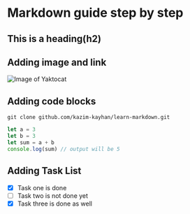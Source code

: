 # Markdown guide step by step

## This is a heading(h2)

## Adding image and link
![Image of Yaktocat](https://octodex.github.com/images/yaktocat.png)

## Adding code blocks
```
git clone github.com/kazim-kayhan/learn-markdown.git
```

```javascript
let a = 3
let b = 3
let sum = a + b
console.log(sum) // output will be 5
```

## Adding Task List

- [x] Task one is done
- [ ] Task two is not done yet
- [x] Task three is done as well

